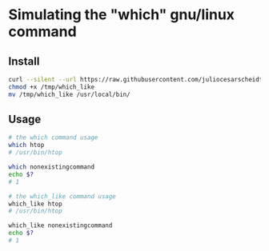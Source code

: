 # Simulating the "which" gnu/linux command

## Install

```bash
curl --silent --url https://raw.githubusercontent.com/juliocesarscheidt/which-like-linux/main/which_like.sh --output /tmp/which_like
chmod +x /tmp/which_like
mv /tmp/which_like /usr/local/bin/
```

## Usage

```bash
# the which command usage
which htop
# /usr/bin/htop

which nonexistingcommand
echo $?
# 1

# the which_like command usage
which_like htop
# /usr/bin/htop

which_like nonexistingcommand
echo $?
# 1
```
